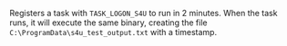 Registers a task with `TASK_LOGON_S4U` to run in 2 minutes. When the task runs, it will execute the
same binary, creating the file `C:\ProgramData\s4u_test_output.txt` with a timestamp.
